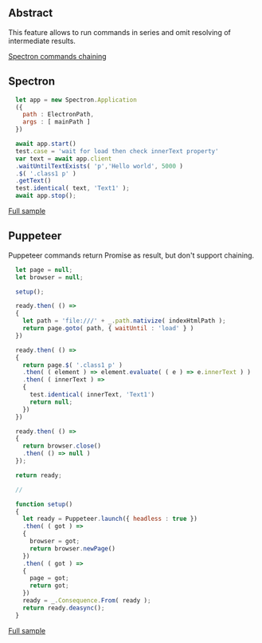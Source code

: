 ## Abstract
This feature allows to run commands in series and omit resolving of intermediate results.

[Spectron commands chaining](https://webdriver.io/docs/pageobjects.html#chaining-commands)

## Spectron
```javascript
  let app = new Spectron.Application
  ({
    path : ElectronPath,
    args : [ mainPath ]
  })

  await app.start()
  test.case = 'wait for load then check innerText property'
  var text = await app.client
  .waitUntilTextExists( 'p','Hello world', 5000 )
  .$( '.class1 p' )
  .getText()
  test.identical( text, 'Text1' );
  await app.stop();
```
[Full sample](../../../sample/spectron/Chaining.test.s)

## Puppeteer

Puppeteer commands return Promise as result, but don't support chaining.

```javascript
  let page = null;
  let browser = null;

  setup();

  ready.then( () =>
  {
    let path = 'file:///' + _.path.nativize( indexHtmlPath );
    return page.goto( path, { waitUntil : 'load' } )
  })

  ready.then( () =>
  {
    return page.$( '.class1 p' )
    .then( ( element ) => element.evaluate( ( e ) => e.innerText ) )
    .then( ( innerText ) =>
    {
      test.identical( innerText, 'Text1')
      return null;
    })
  })

  ready.then( () =>
  {
    return browser.close()
    .then( () => null )
  });

  return ready;

  //

  function setup()
  {
    let ready = Puppeteer.launch({ headless : true })
    .then( ( got ) =>
    {
      browser = got;
      return browser.newPage()
    })
    .then( ( got ) =>
    {
      page = got;
      return got;
    })
    ready = _.Consequence.From( ready );
    return ready.deasync();
  }
```
[Full sample](../../../sample/puppeteer/Chaining.test.s)
